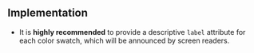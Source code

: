 ## Implementation

- It is **highly recommended** to provide a descriptive `label` attribute for each color swatch, which will be announced by screen readers.
